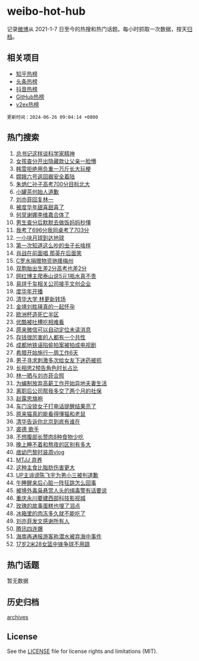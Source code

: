# weibo-hot-hub

记录[微博](https://www.weibo.com)从 2021-1-7 日至今的热搜和热门话题。每小时抓取一次数据，按天[归档](archives)。

## 相关项目

- [知乎热榜](https://github.com/lonnyzhang423/zhihu-hot-hub)
- [头条热榜](https://github.com/lonnyzhang423/toutiao-hot-hub)
- [抖音热榜](https://github.com/lonnyzhang423/douyin-hot-hub)
- [GitHub热榜](https://github.com/lonnyzhang423/github-hot-hub)
- [v2ex热榜](https://github.com/lonnyzhang423/v2ex-hot-hub)


`更新时间：2024-06-26 09:04:14 +0800`

## 热门搜索

1. [总书记这样谈科学家精神](https://m.weibo.cn/search?containerid=100103type%3D1%26t%3D10%26q%3D%23%E6%80%BB%E4%B9%A6%E8%AE%B0%E8%BF%99%E6%A0%B7%E8%B0%88%E7%A7%91%E5%AD%A6%E5%AE%B6%E7%B2%BE%E7%A5%9E%23&stream_entry_id=51&isnewpage=1&extparam=seat%3D1%26stream_entry_id%3D51%26c_type%3D51%26q%3D%2523%25E6%2580%25BB%25E4%25B9%25A6%25E8%25AE%25B0%25E8%25BF%2599%25E6%25A0%25B7%25E8%25B0%2588%25E7%25A7%2591%25E5%25AD%25A6%25E5%25AE%25B6%25E7%25B2%25BE%25E7%25A5%259E%2523%26cate%3D10103%26pos%3D0%26dgr%3D0%26filter_type%3Drealtimehot%26display_time%3D1719363853%26pre_seqid%3D171936385304401448604)
1. [女孩查分开出隐藏款让父亲一脸懵](https://m.weibo.cn/search?containerid=100103type%3D1%26t%3D10%26q%3D%23%E5%A5%B3%E5%AD%A9%E6%9F%A5%E5%88%86%E5%BC%80%E5%87%BA%E9%9A%90%E8%97%8F%E6%AC%BE%E8%AE%A9%E7%88%B6%E4%BA%B2%E4%B8%80%E8%84%B8%E6%87%B5%23&stream_entry_id=31&isnewpage=1&extparam=seat%3D1%26band_rank%3D1%26c_type%3D31%26flag%3D32768%26stream_entry_id%3D31%26pos%3D0%26lcate%3D5001%26cate%3D5001%26filter_type%3Drealtimehot%26realpos%3D1%26dgr%3D0%26q%3D%2523%25E5%25A5%25B3%25E5%25AD%25A9%25E6%259F%25A5%25E5%2588%2586%25E5%25BC%2580%25E5%2587%25BA%25E9%259A%2590%25E8%2597%258F%25E6%25AC%25BE%25E8%25AE%25A9%25E7%2588%25B6%25E4%25BA%25B2%25E4%25B8%2580%25E8%2584%25B8%25E6%2587%25B5%2523%26display_time%3D1719363853%26pre_seqid%3D171936385304401448604)
1. [韩雪拒绝用负重一万斤长大玩梗](https://m.weibo.cn/search?containerid=100103type%3D1%26t%3D10%26q%3D%23%E9%9F%A9%E9%9B%AA%E6%8B%92%E7%BB%9D%E7%94%A8%E8%B4%9F%E9%87%8D%E4%B8%80%E4%B8%87%E6%96%A4%E9%95%BF%E5%A4%A7%E7%8E%A9%E6%A2%97%23&stream_entry_id=31&isnewpage=1&extparam=seat%3D1%26band_rank%3D2%26c_type%3D31%26flag%3D2%26stream_entry_id%3D31%26pos%3D1%26lcate%3D5001%26cate%3D5001%26filter_type%3Drealtimehot%26realpos%3D2%26dgr%3D0%26q%3D%2523%25E9%259F%25A9%25E9%259B%25AA%25E6%258B%2592%25E7%25BB%259D%25E7%2594%25A8%25E8%25B4%259F%25E9%2587%258D%25E4%25B8%2580%25E4%25B8%2587%25E6%2596%25A4%25E9%2595%25BF%25E5%25A4%25A7%25E7%258E%25A9%25E6%25A2%2597%2523%26display_time%3D1719363853%26pre_seqid%3D171936385304401448604)
1. [嫦娥六号返回器安全着陆](https://m.weibo.cn/search?containerid=100103type%3D1%26t%3D10%26q%3D%23%E5%AB%A6%E5%A8%A5%E5%85%AD%E5%8F%B7%E8%BF%94%E5%9B%9E%E5%99%A8%E5%AE%89%E5%85%A8%E7%9D%80%E9%99%86%23&stream_entry_id=31&isnewpage=1&extparam=seat%3D1%26band_rank%3D3%26c_type%3D31%26flag%3D0%26stream_entry_id%3D31%26pos%3D2%26lcate%3D5001%26cate%3D5001%26filter_type%3Drealtimehot%26realpos%3D3%26dgr%3D0%26q%3D%2523%25E5%25AB%25A6%25E5%25A8%25A5%25E5%2585%25AD%25E5%258F%25B7%25E8%25BF%2594%25E5%259B%259E%25E5%2599%25A8%25E5%25AE%2589%25E5%2585%25A8%25E7%259D%2580%25E9%2599%2586%2523%26display_time%3D1719363853%26pre_seqid%3D171936385304401448604)
1. [朱炳仁孙子高考700分目标北大](https://m.weibo.cn/search?containerid=100103type%3D1%26t%3D10%26q%3D%23%E6%9C%B1%E7%82%B3%E4%BB%81%E5%AD%99%E5%AD%90%E9%AB%98%E8%80%83700%E5%88%86%E7%9B%AE%E6%A0%87%E5%8C%97%E5%A4%A7%23&stream_entry_id=31&isnewpage=1&extparam=seat%3D1%26band_rank%3D4%26c_type%3D31%26flag%3D1%26stream_entry_id%3D31%26pos%3D3%26lcate%3D5001%26cate%3D5001%26filter_type%3Drealtimehot%26realpos%3D4%26dgr%3D0%26q%3D%2523%25E6%259C%25B1%25E7%2582%25B3%25E4%25BB%2581%25E5%25AD%2599%25E5%25AD%2590%25E9%25AB%2598%25E8%2580%2583700%25E5%2588%2586%25E7%259B%25AE%25E6%25A0%2587%25E5%258C%2597%25E5%25A4%25A7%2523%26display_time%3D1719363853%26pre_seqid%3D171936385304401448604)
1. [小罐茶创始人道歉](https://m.weibo.cn/search?containerid=100103type%3D1%26t%3D10%26q%3D%23%E5%B0%8F%E7%BD%90%E8%8C%B6%E5%88%9B%E5%A7%8B%E4%BA%BA%E9%81%93%E6%AD%89%23&stream_entry_id=31&isnewpage=1&extparam=seat%3D1%26band_rank%3D5%26c_type%3D31%26flag%3D0%26stream_entry_id%3D31%26pos%3D4%26lcate%3D5001%26cate%3D5001%26filter_type%3Drealtimehot%26realpos%3D5%26dgr%3D0%26q%3D%2523%25E5%25B0%258F%25E7%25BD%2590%25E8%258C%25B6%25E5%2588%259B%25E5%25A7%258B%25E4%25BA%25BA%25E9%2581%2593%25E6%25AD%2589%2523%26display_time%3D1719363853%26pre_seqid%3D171936385304401448604)
1. [刘亦菲回复林一](https://m.weibo.cn/search?containerid=100103type%3D1%26t%3D10%26q%3D%23%E5%88%98%E4%BA%A6%E8%8F%B2%E5%9B%9E%E5%A4%8D%E6%9E%97%E4%B8%80%23&stream_entry_id=31&isnewpage=1&extparam=seat%3D1%26band_rank%3D6%26c_type%3D31%26flag%3D2%26stream_entry_id%3D31%26pos%3D5%26lcate%3D5001%26cate%3D5001%26filter_type%3Drealtimehot%26realpos%3D6%26dgr%3D0%26q%3D%2523%25E5%2588%2598%25E4%25BA%25A6%25E8%258F%25B2%25E5%259B%259E%25E5%25A4%258D%25E6%259E%2597%25E4%25B8%2580%2523%26display_time%3D1719363853%26pre_seqid%3D171936385304401448604)
1. [被度华年甜喜甜喜了](https://m.weibo.cn/search?containerid=100103type%3D1%26t%3D10%26q%3D%23%E8%A2%AB%E5%BA%A6%E5%8D%8E%E5%B9%B4%E7%94%9C%E5%96%9C%E7%94%9C%E5%96%9C%E4%BA%86%23&stream_entry_id=31&isnewpage=1&extparam=seat%3D1%26band_rank%3D7%26c_type%3D31%26adid%3D243463%26is_ad_pos%3D1%26cate%3D5001%26stream_entry_id%3D31%26lcate%3D5001%26pos%3D6%26q%3D%2523%25E8%25A2%25AB%25E5%25BA%25A6%25E5%258D%258E%25E5%25B9%25B4%25E7%2594%259C%25E5%2596%259C%25E7%2594%259C%25E5%2596%259C%25E4%25BA%2586%2523%26dgr%3D0%26filter_type%3Drealtimehot%26display_time%3D1719363853%26pre_seqid%3D171936385304401448604)
1. [何炅谢娜李维嘉合体了](https://m.weibo.cn/search?containerid=100103type%3D1%26t%3D10%26q%3D%23%E4%BD%95%E7%82%85%E8%B0%A2%E5%A8%9C%E6%9D%8E%E7%BB%B4%E5%98%89%E5%90%88%E4%BD%93%E4%BA%86%23&stream_entry_id=31&isnewpage=1&extparam=seat%3D1%26band_rank%3D7%26c_type%3D31%26flag%3D2%26stream_entry_id%3D31%26pos%3D7%26lcate%3D5001%26cate%3D5001%26filter_type%3Drealtimehot%26realpos%3D7%26dgr%3D0%26q%3D%2523%25E4%25BD%2595%25E7%2582%2585%25E8%25B0%25A2%25E5%25A8%259C%25E6%259D%258E%25E7%25BB%25B4%25E5%2598%2589%25E5%2590%2588%25E4%25BD%2593%25E4%25BA%2586%2523%26display_time%3D1719363853%26pre_seqid%3D171936385304401448604)
1. [男生查分后默默去做饭妈妈秒懂](https://m.weibo.cn/search?containerid=100103type%3D1%26t%3D10%26q%3D%23%E7%94%B7%E7%94%9F%E6%9F%A5%E5%88%86%E5%90%8E%E9%BB%98%E9%BB%98%E5%8E%BB%E5%81%9A%E9%A5%AD%E5%A6%88%E5%A6%88%E7%A7%92%E6%87%82%23&stream_entry_id=31&isnewpage=1&extparam=seat%3D1%26band_rank%3D8%26c_type%3D31%26flag%3D0%26stream_entry_id%3D31%26pos%3D8%26lcate%3D5001%26cate%3D5001%26filter_type%3Drealtimehot%26realpos%3D8%26dgr%3D0%26q%3D%2523%25E7%2594%25B7%25E7%2594%259F%25E6%259F%25A5%25E5%2588%2586%25E5%2590%258E%25E9%25BB%2598%25E9%25BB%2598%25E5%258E%25BB%25E5%2581%259A%25E9%25A5%25AD%25E5%25A6%2588%25E5%25A6%2588%25E7%25A7%2592%25E6%2587%2582%2523%26display_time%3D1719363853%26pre_seqid%3D171936385304401448604)
1. [我考了696分我同桌考了703分](https://m.weibo.cn/search?containerid=100103type%3D1%26t%3D10%26q%3D%23%E6%88%91%E8%80%83%E4%BA%86696%E5%88%86%E6%88%91%E5%90%8C%E6%A1%8C%E8%80%83%E4%BA%86703%E5%88%86%23&stream_entry_id=31&isnewpage=1&extparam=seat%3D1%26band_rank%3D9%26c_type%3D31%26flag%3D32768%26stream_entry_id%3D31%26pos%3D9%26lcate%3D5001%26cate%3D5001%26filter_type%3Drealtimehot%26realpos%3D9%26dgr%3D0%26q%3D%2523%25E6%2588%2591%25E8%2580%2583%25E4%25BA%2586696%25E5%2588%2586%25E6%2588%2591%25E5%2590%258C%25E6%25A1%258C%25E8%2580%2583%25E4%25BA%2586703%25E5%2588%2586%2523%26display_time%3D1719363853%26pre_seqid%3D171936385304401448604)
1. [一小块月球到达地球](https://m.weibo.cn/search?containerid=100103type%3D1%26t%3D10%26q%3D%23%E4%B8%80%E5%B0%8F%E5%9D%97%E6%9C%88%E7%90%83%E5%88%B0%E8%BE%BE%E5%9C%B0%E7%90%83%23&stream_entry_id=31&isnewpage=1&extparam=seat%3D1%26band_rank%3D10%26c_type%3D31%26flag%3D32768%26stream_entry_id%3D31%26pos%3D10%26lcate%3D5001%26cate%3D5001%26filter_type%3Drealtimehot%26realpos%3D10%26dgr%3D0%26q%3D%2523%25E4%25B8%2580%25E5%25B0%258F%25E5%259D%2597%25E6%259C%2588%25E7%2590%2583%25E5%2588%25B0%25E8%25BE%25BE%25E5%259C%25B0%25E7%2590%2583%2523%26display_time%3D1719363853%26pre_seqid%3D171936385304401448604)
1. [第一次知道这么吵的虫子长啥样](https://m.weibo.cn/search?containerid=100103type%3D1%26t%3D10%26q%3D%23%E7%AC%AC%E4%B8%80%E6%AC%A1%E7%9F%A5%E9%81%93%E8%BF%99%E4%B9%88%E5%90%B5%E7%9A%84%E8%99%AB%E5%AD%90%E9%95%BF%E5%95%A5%E6%A0%B7%23&stream_entry_id=31&isnewpage=1&extparam=seat%3D1%26band_rank%3D11%26c_type%3D31%26flag%3D0%26stream_entry_id%3D31%26pos%3D11%26lcate%3D5001%26cate%3D5001%26filter_type%3Drealtimehot%26realpos%3D11%26dgr%3D0%26q%3D%2523%25E7%25AC%25AC%25E4%25B8%2580%25E6%25AC%25A1%25E7%259F%25A5%25E9%2581%2593%25E8%25BF%2599%25E4%25B9%2588%25E5%2590%25B5%25E7%259A%2584%25E8%2599%25AB%25E5%25AD%2590%25E9%2595%25BF%25E5%2595%25A5%25E6%25A0%25B7%2523%26display_time%3D1719363853%26pre_seqid%3D171936385304401448604)
1. [肖战在前面唱 那英在后面笑](https://m.weibo.cn/search?containerid=100103type%3D1%26t%3D10%26q%3D%E8%82%96%E6%88%98%E5%9C%A8%E5%89%8D%E9%9D%A2%E5%94%B1+%E9%82%A3%E8%8B%B1%E5%9C%A8%E5%90%8E%E9%9D%A2%E7%AC%91&stream_entry_id=31&isnewpage=1&extparam=seat%3D1%26band_rank%3D12%26c_type%3D31%26flag%3D0%26stream_entry_id%3D31%26pos%3D12%26lcate%3D5001%26cate%3D5001%26filter_type%3Drealtimehot%26realpos%3D12%26dgr%3D0%26q%3D%25E8%2582%2596%25E6%2588%2598%25E5%259C%25A8%25E5%2589%258D%25E9%259D%25A2%25E5%2594%25B1%2520%25E9%2582%25A3%25E8%258B%25B1%25E5%259C%25A8%25E5%2590%258E%25E9%259D%25A2%25E7%25AC%2591%26display_time%3D1719363853%26pre_seqid%3D171936385304401448604)
1. [C罗水捐赠物资驰援梅州](https://m.weibo.cn/search?containerid=100103type%3D1%26t%3D10%26q%3D%23C%E7%BD%97%E6%B0%B4%E6%8D%90%E8%B5%A0%E7%89%A9%E8%B5%84%E9%A9%B0%E6%8F%B4%E6%A2%85%E5%B7%9E%23&stream_entry_id=31&isnewpage=1&extparam=seat%3D1%26band_rank%3D13%26c_type%3D31%26flag%3D1%26stream_entry_id%3D31%26pos%3D13%26lcate%3D5001%26cate%3D5001%26filter_type%3Drealtimehot%26realpos%3D13%26dgr%3D0%26q%3D%2523C%25E7%25BD%2597%25E6%25B0%25B4%25E6%258D%2590%25E8%25B5%25A0%25E7%2589%25A9%25E8%25B5%2584%25E9%25A9%25B0%25E6%258F%25B4%25E6%25A2%2585%25E5%25B7%259E%2523%26display_time%3D1719363853%26pre_seqid%3D171936385304401448604)
1. [双胞胎出生差2分高考也差2分](https://m.weibo.cn/search?containerid=100103type%3D1%26t%3D10%26q%3D%23%E5%8F%8C%E8%83%9E%E8%83%8E%E5%87%BA%E7%94%9F%E5%B7%AE2%E5%88%86%E9%AB%98%E8%80%83%E4%B9%9F%E5%B7%AE2%E5%88%86%23&stream_entry_id=31&isnewpage=1&extparam=seat%3D1%26band_rank%3D14%26c_type%3D31%26flag%3D32768%26stream_entry_id%3D31%26pos%3D14%26lcate%3D5001%26cate%3D5001%26filter_type%3Drealtimehot%26realpos%3D14%26dgr%3D0%26q%3D%2523%25E5%258F%258C%25E8%2583%259E%25E8%2583%258E%25E5%2587%25BA%25E7%2594%259F%25E5%25B7%25AE2%25E5%2588%2586%25E9%25AB%2598%25E8%2580%2583%25E4%25B9%259F%25E5%25B7%25AE2%25E5%2588%2586%2523%26display_time%3D1719363853%26pre_seqid%3D171936385304401448604)
1. [网红博主爬泰山说5元1瓶水真不贵](https://m.weibo.cn/search?containerid=100103type%3D1%26t%3D10%26q%3D%23%E7%BD%91%E7%BA%A2%E5%8D%9A%E4%B8%BB%E7%88%AC%E6%B3%B0%E5%B1%B1%E8%AF%B45%E5%85%831%E7%93%B6%E6%B0%B4%E7%9C%9F%E4%B8%8D%E8%B4%B5%23&stream_entry_id=31&isnewpage=1&extparam=seat%3D1%26band_rank%3D15%26c_type%3D31%26flag%3D32768%26stream_entry_id%3D31%26pos%3D15%26lcate%3D5001%26cate%3D5001%26filter_type%3Drealtimehot%26realpos%3D15%26dgr%3D0%26q%3D%2523%25E7%25BD%2591%25E7%25BA%25A2%25E5%258D%259A%25E4%25B8%25BB%25E7%2588%25AC%25E6%25B3%25B0%25E5%25B1%25B1%25E8%25AF%25B45%25E5%2585%25831%25E7%2593%25B6%25E6%25B0%25B4%25E7%259C%259F%25E4%25B8%258D%25E8%25B4%25B5%2523%26display_time%3D1719363853%26pre_seqid%3D171936385304401448604)
1. [易烊千玺相关公司接手文创企业](https://m.weibo.cn/search?containerid=100103type%3D1%26t%3D10%26q%3D%23%E6%98%93%E7%83%8A%E5%8D%83%E7%8E%BA%E7%9B%B8%E5%85%B3%E5%85%AC%E5%8F%B8%E6%8E%A5%E6%89%8B%E6%96%87%E5%88%9B%E4%BC%81%E4%B8%9A%23&stream_entry_id=31&isnewpage=1&extparam=seat%3D1%26band_rank%3D16%26c_type%3D31%26flag%3D1%26stream_entry_id%3D31%26pos%3D16%26lcate%3D5001%26cate%3D5001%26filter_type%3Drealtimehot%26realpos%3D16%26dgr%3D0%26q%3D%2523%25E6%2598%2593%25E7%2583%258A%25E5%258D%2583%25E7%258E%25BA%25E7%259B%25B8%25E5%2585%25B3%25E5%2585%25AC%25E5%258F%25B8%25E6%258E%25A5%25E6%2589%258B%25E6%2596%2587%25E5%2588%259B%25E4%25BC%2581%25E4%25B8%259A%2523%26display_time%3D1719363853%26pre_seqid%3D171936385304401448604)
1. [度华年开播](https://m.weibo.cn/search?containerid=100103type%3D1%26t%3D10%26q%3D%E5%BA%A6%E5%8D%8E%E5%B9%B4%E5%BC%80%E6%92%AD&stream_entry_id=31&isnewpage=1&extparam=seat%3D1%26band_rank%3D17%26c_type%3D31%26flag%3D1%26stream_entry_id%3D31%26pos%3D17%26lcate%3D5001%26cate%3D5001%26filter_type%3Drealtimehot%26realpos%3D17%26dgr%3D0%26q%3D%25E5%25BA%25A6%25E5%258D%258E%25E5%25B9%25B4%25E5%25BC%2580%25E6%2592%25AD%26display_time%3D1719363853%26pre_seqid%3D171936385304401448604)
1. [清华大学 林更新转场](https://m.weibo.cn/search?containerid=100103type%3D1%26t%3D10%26q%3D%E6%B8%85%E5%8D%8E%E5%A4%A7%E5%AD%A6+%E6%9E%97%E6%9B%B4%E6%96%B0%E8%BD%AC%E5%9C%BA&stream_entry_id=31&isnewpage=1&extparam=seat%3D1%26band_rank%3D18%26c_type%3D31%26flag%3D1%26stream_entry_id%3D31%26pos%3D18%26lcate%3D5001%26cate%3D5001%26filter_type%3Drealtimehot%26realpos%3D18%26dgr%3D0%26q%3D%25E6%25B8%2585%25E5%258D%258E%25E5%25A4%25A7%25E5%25AD%25A6%2520%25E6%259E%2597%25E6%259B%25B4%25E6%2596%25B0%25E8%25BD%25AC%25E5%259C%25BA%26display_time%3D1719363853%26pre_seqid%3D171936385304401448604)
1. [金靖刘胜瑛真的一起怀孕](https://m.weibo.cn/search?containerid=100103type%3D1%26t%3D10%26q%3D%23%E9%87%91%E9%9D%96%E5%88%98%E8%83%9C%E7%91%9B%E7%9C%9F%E7%9A%84%E4%B8%80%E8%B5%B7%E6%80%80%E5%AD%95%23&stream_entry_id=31&isnewpage=1&extparam=seat%3D1%26band_rank%3D19%26c_type%3D31%26flag%3D0%26stream_entry_id%3D31%26pos%3D19%26lcate%3D5001%26cate%3D5001%26filter_type%3Drealtimehot%26realpos%3D19%26dgr%3D0%26q%3D%2523%25E9%2587%2591%25E9%259D%2596%25E5%2588%2598%25E8%2583%259C%25E7%2591%259B%25E7%259C%259F%25E7%259A%2584%25E4%25B8%2580%25E8%25B5%25B7%25E6%2580%2580%25E5%25AD%2595%2523%26display_time%3D1719363853%26pre_seqid%3D171936385304401448604)
1. [欧洲杯造死亡半区](https://m.weibo.cn/search?containerid=100103type%3D1%26t%3D10%26q%3D%23%E6%AC%A7%E6%B4%B2%E6%9D%AF%E9%80%A0%E6%AD%BB%E4%BA%A1%E5%8D%8A%E5%8C%BA%23&stream_entry_id=31&isnewpage=1&extparam=seat%3D1%26band_rank%3D20%26c_type%3D31%26flag%3D1%26stream_entry_id%3D31%26pos%3D20%26lcate%3D5001%26cate%3D5001%26filter_type%3Drealtimehot%26realpos%3D20%26dgr%3D0%26q%3D%2523%25E6%25AC%25A7%25E6%25B4%25B2%25E6%259D%25AF%25E9%2580%25A0%25E6%25AD%25BB%25E4%25BA%25A1%25E5%258D%258A%25E5%258C%25BA%2523%26display_time%3D1719363853%26pre_seqid%3D171936385304401448604)
1. [优酷被吐槽吃相难看](https://m.weibo.cn/search?containerid=100103type%3D1%26t%3D10%26q%3D%23%E4%BC%98%E9%85%B7%E8%A2%AB%E5%90%90%E6%A7%BD%E5%90%83%E7%9B%B8%E9%9A%BE%E7%9C%8B%23&stream_entry_id=31&isnewpage=1&extparam=seat%3D1%26band_rank%3D21%26c_type%3D31%26flag%3D0%26stream_entry_id%3D31%26pos%3D21%26lcate%3D5001%26cate%3D5001%26filter_type%3Drealtimehot%26realpos%3D21%26dgr%3D0%26q%3D%2523%25E4%25BC%2598%25E9%2585%25B7%25E8%25A2%25AB%25E5%2590%2590%25E6%25A7%25BD%25E5%2590%2583%25E7%259B%25B8%25E9%259A%25BE%25E7%259C%258B%2523%26display_time%3D1719363853%26pre_seqid%3D171936385304401448604)
1. [原来微信可以自动定位未读消息](https://m.weibo.cn/search?containerid=100103type%3D1%26t%3D10%26q%3D%23%E5%8E%9F%E6%9D%A5%E5%BE%AE%E4%BF%A1%E5%8F%AF%E4%BB%A5%E8%87%AA%E5%8A%A8%E5%AE%9A%E4%BD%8D%E6%9C%AA%E8%AF%BB%E6%B6%88%E6%81%AF%23&stream_entry_id=31&isnewpage=1&extparam=seat%3D1%26band_rank%3D22%26c_type%3D31%26flag%3D0%26stream_entry_id%3D31%26pos%3D22%26lcate%3D5001%26cate%3D5001%26filter_type%3Drealtimehot%26realpos%3D22%26dgr%3D0%26q%3D%2523%25E5%258E%259F%25E6%259D%25A5%25E5%25BE%25AE%25E4%25BF%25A1%25E5%258F%25AF%25E4%25BB%25A5%25E8%2587%25AA%25E5%258A%25A8%25E5%25AE%259A%25E4%25BD%258D%25E6%259C%25AA%25E8%25AF%25BB%25E6%25B6%2588%25E6%2581%25AF%2523%26display_time%3D1719363853%26pre_seqid%3D171936385304401448604)
1. [存钱很厉害的人都有一个共性](https://m.weibo.cn/search?containerid=100103type%3D1%26t%3D10%26q%3D%23%E5%AD%98%E9%92%B1%E5%BE%88%E5%8E%89%E5%AE%B3%E7%9A%84%E4%BA%BA%E9%83%BD%E6%9C%89%E4%B8%80%E4%B8%AA%E5%85%B1%E6%80%A7%23&stream_entry_id=31&isnewpage=1&extparam=seat%3D1%26band_rank%3D23%26c_type%3D31%26flag%3D1%26stream_entry_id%3D31%26pos%3D23%26lcate%3D5001%26cate%3D5001%26filter_type%3Drealtimehot%26realpos%3D23%26dgr%3D0%26q%3D%2523%25E5%25AD%2598%25E9%2592%25B1%25E5%25BE%2588%25E5%258E%2589%25E5%25AE%25B3%25E7%259A%2584%25E4%25BA%25BA%25E9%2583%25BD%25E6%259C%2589%25E4%25B8%2580%25E4%25B8%25AA%25E5%2585%25B1%25E6%2580%25A7%2523%26display_time%3D1719363853%26pre_seqid%3D171936385304401448604)
1. [成都地铁诬陷偷拍案被拍成电视剧](https://m.weibo.cn/search?containerid=100103type%3D1%26t%3D10%26q%3D%23%E6%88%90%E9%83%BD%E5%9C%B0%E9%93%81%E8%AF%AC%E9%99%B7%E5%81%B7%E6%8B%8D%E6%A1%88%E8%A2%AB%E6%8B%8D%E6%88%90%E7%94%B5%E8%A7%86%E5%89%A7%23&stream_entry_id=31&isnewpage=1&extparam=seat%3D1%26band_rank%3D24%26c_type%3D31%26flag%3D0%26stream_entry_id%3D31%26pos%3D24%26lcate%3D5001%26cate%3D5001%26filter_type%3Drealtimehot%26realpos%3D24%26dgr%3D0%26q%3D%2523%25E6%2588%2590%25E9%2583%25BD%25E5%259C%25B0%25E9%2593%2581%25E8%25AF%25AC%25E9%2599%25B7%25E5%2581%25B7%25E6%258B%258D%25E6%25A1%2588%25E8%25A2%25AB%25E6%258B%258D%25E6%2588%2590%25E7%2594%25B5%25E8%25A7%2586%25E5%2589%25A7%2523%26display_time%3D1719363853%26pre_seqid%3D171936385304401448604)
1. [希腊开始施行一周工作6天](https://m.weibo.cn/search?containerid=100103type%3D1%26t%3D10%26q%3D%23%E5%B8%8C%E8%85%8A%E5%BC%80%E5%A7%8B%E6%96%BD%E8%A1%8C%E4%B8%80%E5%91%A8%E5%B7%A5%E4%BD%9C6%E5%A4%A9%23&stream_entry_id=31&isnewpage=1&extparam=seat%3D1%26band_rank%3D25%26c_type%3D31%26flag%3D1%26stream_entry_id%3D31%26pos%3D25%26lcate%3D5001%26cate%3D5001%26filter_type%3Drealtimehot%26realpos%3D25%26dgr%3D0%26q%3D%2523%25E5%25B8%258C%25E8%2585%258A%25E5%25BC%2580%25E5%25A7%258B%25E6%2596%25BD%25E8%25A1%258C%25E4%25B8%2580%25E5%2591%25A8%25E5%25B7%25A5%25E4%25BD%259C6%25E5%25A4%25A9%2523%26display_time%3D1719363853%26pre_seqid%3D171936385304401448604)
1. [男子寻求刺激多次给女友下迷药被抓](https://m.weibo.cn/search?containerid=100103type%3D1%26t%3D10%26q%3D%23%E7%94%B7%E5%AD%90%E5%AF%BB%E6%B1%82%E5%88%BA%E6%BF%80%E5%A4%9A%E6%AC%A1%E7%BB%99%E5%A5%B3%E5%8F%8B%E4%B8%8B%E8%BF%B7%E8%8D%AF%E8%A2%AB%E6%8A%93%23&stream_entry_id=31&isnewpage=1&extparam=seat%3D1%26band_rank%3D26%26c_type%3D31%26flag%3D0%26stream_entry_id%3D31%26pos%3D26%26lcate%3D5001%26cate%3D5001%26filter_type%3Drealtimehot%26realpos%3D26%26dgr%3D0%26q%3D%2523%25E7%2594%25B7%25E5%25AD%2590%25E5%25AF%25BB%25E6%25B1%2582%25E5%2588%25BA%25E6%25BF%2580%25E5%25A4%259A%25E6%25AC%25A1%25E7%25BB%2599%25E5%25A5%25B3%25E5%258F%258B%25E4%25B8%258B%25E8%25BF%25B7%25E8%258D%25AF%25E8%25A2%25AB%25E6%258A%2593%2523%26display_time%3D1719363853%26pre_seqid%3D171936385304401448604)
1. [长相思2预告角色时长占比](https://m.weibo.cn/search?containerid=100103type%3D1%26t%3D10%26q%3D%23%E9%95%BF%E7%9B%B8%E6%80%9D2%E9%A2%84%E5%91%8A%E8%A7%92%E8%89%B2%E6%97%B6%E9%95%BF%E5%8D%A0%E6%AF%94%23&stream_entry_id=31&isnewpage=1&extparam=seat%3D1%26band_rank%3D27%26c_type%3D31%26flag%3D1%26stream_entry_id%3D31%26pos%3D27%26lcate%3D5001%26cate%3D5001%26filter_type%3Drealtimehot%26realpos%3D27%26dgr%3D0%26q%3D%2523%25E9%2595%25BF%25E7%259B%25B8%25E6%2580%259D2%25E9%25A2%2584%25E5%2591%258A%25E8%25A7%2592%25E8%2589%25B2%25E6%2597%25B6%25E9%2595%25BF%25E5%258D%25A0%25E6%25AF%2594%2523%26display_time%3D1719363853%26pre_seqid%3D171936385304401448604)
1. [林一晒与刘亦菲合照](https://m.weibo.cn/search?containerid=100103type%3D1%26t%3D10%26q%3D%23%E6%9E%97%E4%B8%80%E6%99%92%E4%B8%8E%E5%88%98%E4%BA%A6%E8%8F%B2%E5%90%88%E7%85%A7%23&stream_entry_id=31&isnewpage=1&extparam=seat%3D1%26band_rank%3D28%26c_type%3D31%26flag%3D0%26stream_entry_id%3D31%26pos%3D28%26lcate%3D5001%26cate%3D5001%26filter_type%3Drealtimehot%26realpos%3D28%26dgr%3D0%26q%3D%2523%25E6%259E%2597%25E4%25B8%2580%25E6%2599%2592%25E4%25B8%258E%25E5%2588%2598%25E4%25BA%25A6%25E8%258F%25B2%25E5%2590%2588%25E7%2585%25A7%2523%26display_time%3D1719363853%26pre_seqid%3D171936385304401448604)
1. [为编制放弃高薪工作开始异地夫妻生活](https://m.weibo.cn/search?containerid=100103type%3D1%26t%3D10%26q%3D%23%E4%B8%BA%E7%BC%96%E5%88%B6%E6%94%BE%E5%BC%83%E9%AB%98%E8%96%AA%E5%B7%A5%E4%BD%9C%E5%BC%80%E5%A7%8B%E5%BC%82%E5%9C%B0%E5%A4%AB%E5%A6%BB%E7%94%9F%E6%B4%BB%23&stream_entry_id=31&isnewpage=1&extparam=seat%3D1%26band_rank%3D29%26c_type%3D31%26flag%3D0%26stream_entry_id%3D31%26pos%3D29%26lcate%3D5001%26cate%3D5001%26filter_type%3Drealtimehot%26realpos%3D29%26dgr%3D0%26q%3D%2523%25E4%25B8%25BA%25E7%25BC%2596%25E5%2588%25B6%25E6%2594%25BE%25E5%25BC%2583%25E9%25AB%2598%25E8%2596%25AA%25E5%25B7%25A5%25E4%25BD%259C%25E5%25BC%2580%25E5%25A7%258B%25E5%25BC%2582%25E5%259C%25B0%25E5%25A4%25AB%25E5%25A6%25BB%25E7%2594%259F%25E6%25B4%25BB%2523%26display_time%3D1719363853%26pre_seqid%3D171936385304401448604)
1. [离职后公司帮我多交了两个月的社保](https://m.weibo.cn/search?containerid=100103type%3D1%26t%3D10%26q%3D%23%E7%A6%BB%E8%81%8C%E5%90%8E%E5%85%AC%E5%8F%B8%E5%B8%AE%E6%88%91%E5%A4%9A%E4%BA%A4%E4%BA%86%E4%B8%A4%E4%B8%AA%E6%9C%88%E7%9A%84%E7%A4%BE%E4%BF%9D%23&stream_entry_id=31&isnewpage=1&extparam=seat%3D1%26band_rank%3D30%26c_type%3D31%26flag%3D0%26stream_entry_id%3D31%26pos%3D30%26lcate%3D5001%26cate%3D5001%26filter_type%3Drealtimehot%26realpos%3D30%26dgr%3D0%26q%3D%2523%25E7%25A6%25BB%25E8%2581%258C%25E5%2590%258E%25E5%2585%25AC%25E5%258F%25B8%25E5%25B8%25AE%25E6%2588%2591%25E5%25A4%259A%25E4%25BA%25A4%25E4%25BA%2586%25E4%25B8%25A4%25E4%25B8%25AA%25E6%259C%2588%25E7%259A%2584%25E7%25A4%25BE%25E4%25BF%259D%2523%26display_time%3D1719363853%26pre_seqid%3D171936385304401448604)
1. [赵露思旗袍](https://m.weibo.cn/search?containerid=100103type%3D1%26t%3D10%26q%3D%E8%B5%B5%E9%9C%B2%E6%80%9D%E6%97%97%E8%A2%8D&stream_entry_id=31&isnewpage=1&extparam=seat%3D1%26band_rank%3D31%26c_type%3D31%26flag%3D0%26stream_entry_id%3D31%26pos%3D31%26lcate%3D5001%26cate%3D5001%26filter_type%3Drealtimehot%26realpos%3D31%26dgr%3D0%26q%3D%25E8%25B5%25B5%25E9%259C%25B2%25E6%2580%259D%25E6%2597%2597%25E8%25A2%258D%26display_time%3D1719363853%26pre_seqid%3D171936385304401448604)
1. [车门没锁女子打电话提醒结果亮了](https://m.weibo.cn/search?containerid=100103type%3D1%26t%3D10%26q%3D%23%E8%BD%A6%E9%97%A8%E6%B2%A1%E9%94%81%E5%A5%B3%E5%AD%90%E6%89%93%E7%94%B5%E8%AF%9D%E6%8F%90%E9%86%92%E7%BB%93%E6%9E%9C%E4%BA%AE%E4%BA%86%23&stream_entry_id=31&isnewpage=1&extparam=seat%3D1%26band_rank%3D32%26c_type%3D31%26flag%3D1%26stream_entry_id%3D31%26pos%3D32%26lcate%3D5001%26cate%3D5001%26filter_type%3Drealtimehot%26realpos%3D32%26dgr%3D0%26q%3D%2523%25E8%25BD%25A6%25E9%2597%25A8%25E6%25B2%25A1%25E9%2594%2581%25E5%25A5%25B3%25E5%25AD%2590%25E6%2589%2593%25E7%2594%25B5%25E8%25AF%259D%25E6%258F%2590%25E9%2586%2592%25E7%25BB%2593%25E6%259E%259C%25E4%25BA%25AE%25E4%25BA%2586%2523%26display_time%3D1719363853%26pre_seqid%3D171936385304401448604)
1. [原来猫真的能看得懂猫和老鼠](https://m.weibo.cn/search?containerid=100103type%3D1%26t%3D10%26q%3D%E5%8E%9F%E6%9D%A5%E7%8C%AB%E7%9C%9F%E7%9A%84%E8%83%BD%E7%9C%8B%E5%BE%97%E6%87%82%E7%8C%AB%E5%92%8C%E8%80%81%E9%BC%A0&stream_entry_id=31&isnewpage=1&extparam=seat%3D1%26band_rank%3D33%26c_type%3D31%26flag%3D1%26stream_entry_id%3D31%26pos%3D33%26lcate%3D5001%26cate%3D5001%26filter_type%3Drealtimehot%26realpos%3D33%26dgr%3D0%26q%3D%25E5%258E%259F%25E6%259D%25A5%25E7%258C%25AB%25E7%259C%259F%25E7%259A%2584%25E8%2583%25BD%25E7%259C%258B%25E5%25BE%2597%25E6%2587%2582%25E7%258C%25AB%25E5%2592%258C%25E8%2580%2581%25E9%25BC%25A0%26display_time%3D1719363853%26pre_seqid%3D171936385304401448604)
1. [清华告诉你北京到底有谁在](https://m.weibo.cn/search?containerid=100103type%3D1%26t%3D10%26q%3D%23%E6%B8%85%E5%8D%8E%E5%91%8A%E8%AF%89%E4%BD%A0%E5%8C%97%E4%BA%AC%E5%88%B0%E5%BA%95%E6%9C%89%E8%B0%81%E5%9C%A8%23&stream_entry_id=31&isnewpage=1&extparam=seat%3D1%26band_rank%3D34%26c_type%3D31%26flag%3D0%26stream_entry_id%3D31%26pos%3D34%26lcate%3D5001%26cate%3D5001%26filter_type%3Drealtimehot%26realpos%3D34%26dgr%3D0%26q%3D%2523%25E6%25B8%2585%25E5%258D%258E%25E5%2591%258A%25E8%25AF%2589%25E4%25BD%25A0%25E5%258C%2597%25E4%25BA%25AC%25E5%2588%25B0%25E5%25BA%2595%25E6%259C%2589%25E8%25B0%2581%25E5%259C%25A8%2523%26display_time%3D1719363853%26pre_seqid%3D171936385304401448604)
1. [裘德 歌手](https://m.weibo.cn/search?containerid=100103type%3D1%26t%3D10%26q%3D%E8%A3%98%E5%BE%B7+%E6%AD%8C%E6%89%8B&stream_entry_id=31&isnewpage=1&extparam=seat%3D1%26band_rank%3D35%26c_type%3D31%26flag%3D0%26stream_entry_id%3D31%26pos%3D35%26lcate%3D5001%26cate%3D5001%26filter_type%3Drealtimehot%26realpos%3D35%26dgr%3D0%26q%3D%25E8%25A3%2598%25E5%25BE%25B7%2520%25E6%25AD%258C%25E6%2589%258B%26display_time%3D1719363853%26pre_seqid%3D171936385304401448604)
1. [不想腹部长赘肉8种食物少吃](https://m.weibo.cn/search?containerid=100103type%3D1%26t%3D10%26q%3D%23%E4%B8%8D%E6%83%B3%E8%85%B9%E9%83%A8%E9%95%BF%E8%B5%98%E8%82%898%E7%A7%8D%E9%A3%9F%E7%89%A9%E5%B0%91%E5%90%83%23&stream_entry_id=31&isnewpage=1&extparam=seat%3D1%26band_rank%3D36%26c_type%3D31%26flag%3D0%26stream_entry_id%3D31%26pos%3D36%26lcate%3D5001%26cate%3D5001%26filter_type%3Drealtimehot%26realpos%3D36%26dgr%3D0%26q%3D%2523%25E4%25B8%258D%25E6%2583%25B3%25E8%2585%25B9%25E9%2583%25A8%25E9%2595%25BF%25E8%25B5%2598%25E8%2582%25898%25E7%25A7%258D%25E9%25A3%259F%25E7%2589%25A9%25E5%25B0%2591%25E5%2590%2583%2523%26display_time%3D1719363853%26pre_seqid%3D171936385304401448604)
1. [晚上睡不着和熬夜的区别有多大](https://m.weibo.cn/search?containerid=100103type%3D1%26t%3D10%26q%3D%23%E6%99%9A%E4%B8%8A%E7%9D%A1%E4%B8%8D%E7%9D%80%E5%92%8C%E7%86%AC%E5%A4%9C%E7%9A%84%E5%8C%BA%E5%88%AB%E6%9C%89%E5%A4%9A%E5%A4%A7%23&stream_entry_id=31&isnewpage=1&extparam=seat%3D1%26band_rank%3D37%26c_type%3D31%26flag%3D0%26stream_entry_id%3D31%26pos%3D37%26lcate%3D5001%26cate%3D5001%26filter_type%3Drealtimehot%26realpos%3D37%26dgr%3D0%26q%3D%2523%25E6%2599%259A%25E4%25B8%258A%25E7%259D%25A1%25E4%25B8%258D%25E7%259D%2580%25E5%2592%258C%25E7%2586%25AC%25E5%25A4%259C%25E7%259A%2584%25E5%258C%25BA%25E5%2588%25AB%25E6%259C%2589%25E5%25A4%259A%25E5%25A4%25A7%2523%26display_time%3D1719363853%26pre_seqid%3D171936385304401448604)
1. [痞幼巴黎时装周vlog](https://m.weibo.cn/search?containerid=100103type%3D1%26t%3D10%26q%3D%E7%97%9E%E5%B9%BC%E5%B7%B4%E9%BB%8E%E6%97%B6%E8%A3%85%E5%91%A8vlog&stream_entry_id=31&isnewpage=1&extparam=seat%3D1%26band_rank%3D38%26c_type%3D31%26flag%3D1%26stream_entry_id%3D31%26pos%3D38%26lcate%3D5001%26cate%3D5001%26filter_type%3Drealtimehot%26realpos%3D38%26dgr%3D0%26q%3D%25E7%2597%259E%25E5%25B9%25BC%25E5%25B7%25B4%25E9%25BB%258E%25E6%2597%25B6%25E8%25A3%2585%25E5%2591%25A8vlog%26display_time%3D1719363853%26pre_seqid%3D171936385304401448604)
1. [MTJJ 弃养](https://m.weibo.cn/search?containerid=100103type%3D1%26t%3D10%26q%3DMTJJ+%E5%BC%83%E5%85%BB&stream_entry_id=31&isnewpage=1&extparam=seat%3D1%26band_rank%3D39%26c_type%3D31%26flag%3D0%26stream_entry_id%3D31%26pos%3D39%26lcate%3D5001%26cate%3D5001%26filter_type%3Drealtimehot%26realpos%3D39%26dgr%3D0%26q%3DMTJJ%2520%25E5%25BC%2583%25E5%2585%25BB%26display_time%3D1719363853%26pre_seqid%3D171936385304401448604)
1. [这种主食比脂肪伤害更大](https://m.weibo.cn/search?containerid=100103type%3D1%26t%3D10%26q%3D%23%E8%BF%99%E7%A7%8D%E4%B8%BB%E9%A3%9F%E6%AF%94%E8%84%82%E8%82%AA%E4%BC%A4%E5%AE%B3%E6%9B%B4%E5%A4%A7%23&stream_entry_id=31&isnewpage=1&extparam=seat%3D1%26band_rank%3D40%26c_type%3D31%26flag%3D1%26stream_entry_id%3D31%26pos%3D40%26lcate%3D5001%26cate%3D5001%26filter_type%3Drealtimehot%26realpos%3D40%26dgr%3D0%26q%3D%2523%25E8%25BF%2599%25E7%25A7%258D%25E4%25B8%25BB%25E9%25A3%259F%25E6%25AF%2594%25E8%2584%2582%25E8%2582%25AA%25E4%25BC%25A4%25E5%25AE%25B3%25E6%259B%25B4%25E5%25A4%25A7%2523%26display_time%3D1719363853%26pre_seqid%3D171936385304401448604)
1. [UP主诽谤陈飞宇为男小三被判道歉](https://m.weibo.cn/search?containerid=100103type%3D1%26t%3D10%26q%3D%23UP%E4%B8%BB%E8%AF%BD%E8%B0%A4%E9%99%88%E9%A3%9E%E5%AE%87%E4%B8%BA%E7%94%B7%E5%B0%8F%E4%B8%89%E8%A2%AB%E5%88%A4%E9%81%93%E6%AD%89%23&stream_entry_id=31&isnewpage=1&extparam=seat%3D1%26band_rank%3D41%26c_type%3D31%26flag%3D1%26stream_entry_id%3D31%26pos%3D41%26lcate%3D5001%26cate%3D5001%26filter_type%3Drealtimehot%26realpos%3D41%26dgr%3D0%26q%3D%2523UP%25E4%25B8%25BB%25E8%25AF%25BD%25E8%25B0%25A4%25E9%2599%2588%25E9%25A3%259E%25E5%25AE%2587%25E4%25B8%25BA%25E7%2594%25B7%25E5%25B0%258F%25E4%25B8%2589%25E8%25A2%25AB%25E5%2588%25A4%25E9%2581%2593%25E6%25AD%2589%2523%26display_time%3D1719363853%26pre_seqid%3D171936385304401448604)
1. [午睡醒来后心脏一阵狂跳怎么回事](https://m.weibo.cn/search?containerid=100103type%3D1%26t%3D10%26q%3D%23%E5%8D%88%E7%9D%A1%E9%86%92%E6%9D%A5%E5%90%8E%E5%BF%83%E8%84%8F%E4%B8%80%E9%98%B5%E7%8B%82%E8%B7%B3%E6%80%8E%E4%B9%88%E5%9B%9E%E4%BA%8B%23&stream_entry_id=31&isnewpage=1&extparam=seat%3D1%26band_rank%3D42%26c_type%3D31%26flag%3D0%26stream_entry_id%3D31%26pos%3D42%26lcate%3D5001%26cate%3D5001%26filter_type%3Drealtimehot%26realpos%3D42%26dgr%3D0%26q%3D%2523%25E5%258D%2588%25E7%259D%25A1%25E9%2586%2592%25E6%259D%25A5%25E5%2590%258E%25E5%25BF%2583%25E8%2584%258F%25E4%25B8%2580%25E9%2598%25B5%25E7%258B%2582%25E8%25B7%25B3%25E6%2580%258E%25E4%25B9%2588%25E5%259B%259E%25E4%25BA%258B%2523%26display_time%3D1719363853%26pre_seqid%3D171936385304401448604)
1. [被境外毒枭悬赏人头的缉毒警有话要说](https://m.weibo.cn/search?containerid=100103type%3D1%26t%3D10%26q%3D%23%E8%A2%AB%E5%A2%83%E5%A4%96%E6%AF%92%E6%9E%AD%E6%82%AC%E8%B5%8F%E4%BA%BA%E5%A4%B4%E7%9A%84%E7%BC%89%E6%AF%92%E8%AD%A6%E6%9C%89%E8%AF%9D%E8%A6%81%E8%AF%B4%23&stream_entry_id=31&isnewpage=1&extparam=seat%3D1%26band_rank%3D43%26c_type%3D31%26flag%3D0%26stream_entry_id%3D31%26pos%3D43%26lcate%3D5001%26cate%3D5001%26filter_type%3Drealtimehot%26realpos%3D43%26dgr%3D0%26q%3D%2523%25E8%25A2%25AB%25E5%25A2%2583%25E5%25A4%2596%25E6%25AF%2592%25E6%259E%25AD%25E6%2582%25AC%25E8%25B5%258F%25E4%25BA%25BA%25E5%25A4%25B4%25E7%259A%2584%25E7%25BC%2589%25E6%25AF%2592%25E8%25AD%25A6%25E6%259C%2589%25E8%25AF%259D%25E8%25A6%2581%25E8%25AF%25B4%2523%26display_time%3D1719363853%26pre_seqid%3D171936385304401448604)
1. [重庆永川要建西部科技影视城](https://m.weibo.cn/search?containerid=100103type%3D1%26t%3D10%26q%3D%23%E9%87%8D%E5%BA%86%E6%B0%B8%E5%B7%9D%E8%A6%81%E5%BB%BA%E8%A5%BF%E9%83%A8%E7%A7%91%E6%8A%80%E5%BD%B1%E8%A7%86%E5%9F%8E%23&stream_entry_id=31&isnewpage=1&extparam=seat%3D1%26band_rank%3D44%26c_type%3D31%26flag%3D1%26stream_entry_id%3D31%26pos%3D44%26lcate%3D5001%26cate%3D5001%26filter_type%3Drealtimehot%26realpos%3D44%26dgr%3D0%26q%3D%2523%25E9%2587%258D%25E5%25BA%2586%25E6%25B0%25B8%25E5%25B7%259D%25E8%25A6%2581%25E5%25BB%25BA%25E8%25A5%25BF%25E9%2583%25A8%25E7%25A7%2591%25E6%258A%2580%25E5%25BD%25B1%25E8%25A7%2586%25E5%259F%258E%2523%26display_time%3D1719363853%26pre_seqid%3D171936385304401448604)
1. [玫瑰的故事蛋糕也埋了泪点](https://m.weibo.cn/search?containerid=100103type%3D1%26t%3D10%26q%3D%23%E7%8E%AB%E7%91%B0%E7%9A%84%E6%95%85%E4%BA%8B%E8%9B%8B%E7%B3%95%E4%B9%9F%E5%9F%8B%E4%BA%86%E6%B3%AA%E7%82%B9%23&stream_entry_id=31&isnewpage=1&extparam=seat%3D1%26band_rank%3D45%26c_type%3D31%26flag%3D1%26stream_entry_id%3D31%26pos%3D45%26lcate%3D5001%26cate%3D5001%26filter_type%3Drealtimehot%26realpos%3D45%26dgr%3D0%26q%3D%2523%25E7%258E%25AB%25E7%2591%25B0%25E7%259A%2584%25E6%2595%2585%25E4%25BA%258B%25E8%259B%258B%25E7%25B3%2595%25E4%25B9%259F%25E5%259F%258B%25E4%25BA%2586%25E6%25B3%25AA%25E7%2582%25B9%2523%26display_time%3D1719363853%26pre_seqid%3D171936385304401448604)
1. [冰箱里的肉冻多久就不能吃了](https://m.weibo.cn/search?containerid=100103type%3D1%26t%3D10%26q%3D%23%E5%86%B0%E7%AE%B1%E9%87%8C%E7%9A%84%E8%82%89%E5%86%BB%E5%A4%9A%E4%B9%85%E5%B0%B1%E4%B8%8D%E8%83%BD%E5%90%83%E4%BA%86%23&stream_entry_id=31&isnewpage=1&extparam=seat%3D1%26band_rank%3D46%26c_type%3D31%26flag%3D0%26stream_entry_id%3D31%26pos%3D46%26lcate%3D5001%26cate%3D5001%26filter_type%3Drealtimehot%26realpos%3D46%26dgr%3D0%26q%3D%2523%25E5%2586%25B0%25E7%25AE%25B1%25E9%2587%258C%25E7%259A%2584%25E8%2582%2589%25E5%2586%25BB%25E5%25A4%259A%25E4%25B9%2585%25E5%25B0%25B1%25E4%25B8%258D%25E8%2583%25BD%25E5%2590%2583%25E4%25BA%2586%2523%26display_time%3D1719363853%26pre_seqid%3D171936385304401448604)
1. [刘亦菲发文感谢所有人](https://m.weibo.cn/search?containerid=100103type%3D1%26t%3D10%26q%3D%23%E5%88%98%E4%BA%A6%E8%8F%B2%E5%8F%91%E6%96%87%E6%84%9F%E8%B0%A2%E6%89%80%E6%9C%89%E4%BA%BA%23&stream_entry_id=31&isnewpage=1&extparam=seat%3D1%26band_rank%3D47%26c_type%3D31%26flag%3D0%26stream_entry_id%3D31%26pos%3D47%26lcate%3D5001%26cate%3D5001%26filter_type%3Drealtimehot%26realpos%3D47%26dgr%3D0%26q%3D%2523%25E5%2588%2598%25E4%25BA%25A6%25E8%258F%25B2%25E5%258F%2591%25E6%2596%2587%25E6%2584%259F%25E8%25B0%25A2%25E6%2589%2580%25E6%259C%2589%25E4%25BA%25BA%2523%26display_time%3D1719363853%26pre_seqid%3D171936385304401448604)
1. [腾讯四连爆](https://m.weibo.cn/search?containerid=100103type%3D1%26t%3D10%26q%3D%23%E8%85%BE%E8%AE%AF%E5%9B%9B%E8%BF%9E%E7%88%86%23&stream_entry_id=31&isnewpage=1&extparam=seat%3D1%26band_rank%3D48%26c_type%3D31%26flag%3D0%26stream_entry_id%3D31%26pos%3D48%26lcate%3D5001%26cate%3D5001%26filter_type%3Drealtimehot%26realpos%3D48%26dgr%3D0%26q%3D%2523%25E8%2585%25BE%25E8%25AE%25AF%25E5%259B%259B%25E8%25BF%259E%25E7%2588%2586%2523%26display_time%3D1719363853%26pre_seqid%3D171936385304401448604)
1. [海南再通报游客称潜水被弃海中事件](https://m.weibo.cn/search?containerid=100103type%3D1%26t%3D10%26q%3D%23%E6%B5%B7%E5%8D%97%E5%86%8D%E9%80%9A%E6%8A%A5%E6%B8%B8%E5%AE%A2%E7%A7%B0%E6%BD%9C%E6%B0%B4%E8%A2%AB%E5%BC%83%E6%B5%B7%E4%B8%AD%E4%BA%8B%E4%BB%B6%23&stream_entry_id=31&isnewpage=1&extparam=seat%3D1%26band_rank%3D49%26c_type%3D31%26flag%3D0%26stream_entry_id%3D31%26pos%3D49%26lcate%3D5001%26cate%3D5001%26filter_type%3Drealtimehot%26realpos%3D49%26dgr%3D0%26q%3D%2523%25E6%25B5%25B7%25E5%258D%2597%25E5%2586%258D%25E9%2580%259A%25E6%258A%25A5%25E6%25B8%25B8%25E5%25AE%25A2%25E7%25A7%25B0%25E6%25BD%259C%25E6%25B0%25B4%25E8%25A2%25AB%25E5%25BC%2583%25E6%25B5%25B7%25E4%25B8%25AD%25E4%25BA%258B%25E4%25BB%25B6%2523%26display_time%3D1719363853%26pre_seqid%3D171936385304401448604)
1. [17岁2米28女篮中锋争球不用跳](https://m.weibo.cn/search?containerid=100103type%3D1%26t%3D10%26q%3D%2317%E5%B2%812%E7%B1%B328%E5%A5%B3%E7%AF%AE%E4%B8%AD%E9%94%8B%E4%BA%89%E7%90%83%E4%B8%8D%E7%94%A8%E8%B7%B3%23&stream_entry_id=31&isnewpage=1&extparam=seat%3D1%26band_rank%3D50%26c_type%3D31%26flag%3D1%26stream_entry_id%3D31%26pos%3D50%26lcate%3D5001%26cate%3D5001%26filter_type%3Drealtimehot%26realpos%3D50%26dgr%3D0%26q%3D%252317%25E5%25B2%25812%25E7%25B1%25B328%25E5%25A5%25B3%25E7%25AF%25AE%25E4%25B8%25AD%25E9%2594%258B%25E4%25BA%2589%25E7%2590%2583%25E4%25B8%258D%25E7%2594%25A8%25E8%25B7%25B3%2523%26display_time%3D1719363853%26pre_seqid%3D171936385304401448604)

## 热门话题

暂无数据

## 历史归档

[archives](archives)

## License

See the [LICENSE](LICENSE) file for license rights and limitations (MIT).
